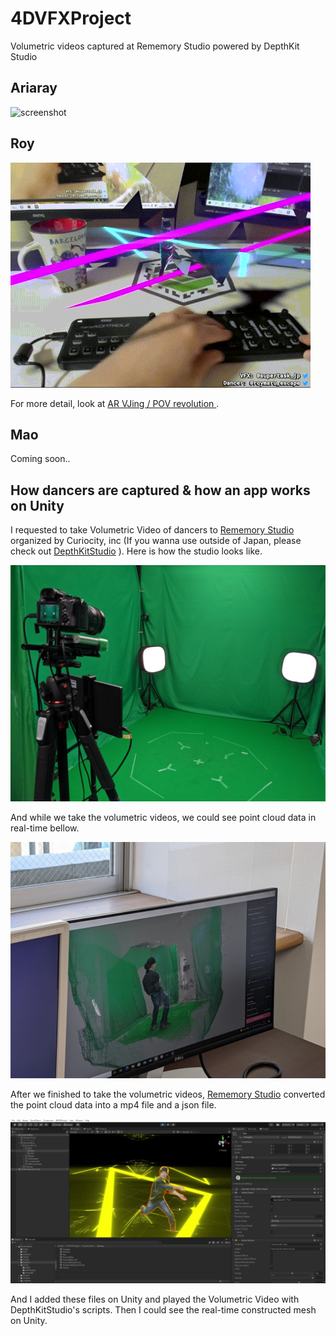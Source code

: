 # 4DVFXProject
Volumetric videos captured at Rememory Studio powered by DepthKit Studio

## Ariaray

![screenshot](./images/AriarayTest01_high_res.gif)


## Roy

![screenshot](./images/Roy002.gif)

For more detail, look at [AR VJing / POV revolution
](https://opensea.io/assets/0x495f947276749ce646f68ac8c248420045cb7b5e/24839080799599053567585683586329345224812042688023832453838796424732206956545/).

## Mao

Coming soon..


## How dancers are captured & how an app works on Unity


I requested to take Volumetric Video of dancers to [Rememory Studio](https://rememory.jp/jp/studio.html) organized by Curiocity, inc (If you wanna use outside of Japan, please check out [DepthKitStudio](https://www.depthkit.tv/depthkit-studio) ). Here is how the studio looks like.

![Rememory Studio](./images/RememoryStudio.jpg)

And while we take the volumetric videos, we could see point cloud data in real-time bellow.

![How We Captured](./images/HowWeCaptured.jpg)

After we finished to take the volumetric videos, [Rememory Studio](https://rememory.jp/jp/studio.html) converted the point cloud data into a mp4 file and a json file.

![HowWeCaptured](./images/VolumetricVideoOnUnity.jpg)

And I added these files on Unity and played the Volumetric Video with DepthKitStudio's scripts. Then I could see the real-time constructed mesh on Unity.
